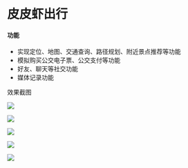 # 皮皮虾出行

#### 功能

* 实现定位、地图、交通查询、路径规划、附近景点推荐等功能
* 模拟购买公交电子票、公交支付等功能
* 好友、聊天等社交功能
* 媒体记录功能

效果截图

![](http://oxsxuoiqx.bkt.clouddn.com/%E7%9A%AE%E7%9A%AE%E8%99%BE-1.png)

![](http://oxsxuoiqx.bkt.clouddn.com/%E7%9A%AE%E7%9A%AE%E8%99%BE-2.png)

![](http://oxsxuoiqx.bkt.clouddn.com/%E7%9A%AE%E7%9A%AE%E8%99%BE-3.png)

![](http://oxsxuoiqx.bkt.clouddn.com/%E7%9A%AE%E7%9A%AE%E8%99%BE-4.png)

![](http://oxsxuoiqx.bkt.clouddn.com/%E7%9A%AE%E7%9A%AE%E8%99%BE-5.png)
